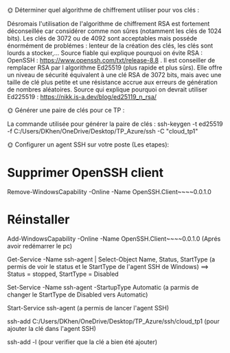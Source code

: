 🌞 Déterminer quel algorithme de chiffrement utiliser pour vos clés :

Désromais l'utilisation de l'algorithme de chiffrement RSA est fortement déconseillée car considérer comme non sûres (notamment les clés de 1024 bits). Les clés de 3072 ou de 4092 sont acceptables mais posséde énormément de problémes : lenteur de la création des clés, les clés sont lourds a stocker,...
Source fiable qui explique pourquoi on évite RSA : OpenSSH : https://www.openssh.com/txt/release-8.8 .
Il est conseiller de remplacer RSA par l algorithme Ed25519 (plus rapide et plus sûrs). Elle offre un niveau de sécurité équivalent à une clé RSA de 3072 bits, mais avec une taille de clé plus petite et une résistance accrue aux erreurs de génération de nombres aléatoires.
Source qui explique pourquoi on devrait utiliser Ed225519 : https://nikk.is-a.dev/blog/ed25119_n_rsa/

🌞 Générer une paire de clés pour ce TP :

La commande utilisée pour générer la paire de clés : ssh-keygen -t ed25519 -f C:/Users/DKhen/OneDrive/Desktop/TP_Azure/ssh -C "cloud_tp1"

🌞 Configurer un agent SSH sur votre poste (Les etapes):

# Supprimer OpenSSH client
Remove-WindowsCapability -Online -Name OpenSSH.Client~~~~0.0.1.0

# Réinstaller
Add-WindowsCapability -Online -Name OpenSSH.Client~~~~0.0.1.0
(Aprés avoir redémarrer le pc)

Get-Service -Name ssh-agent | Select-Object Name, Status, StartType
(a permis de voir le status et le StartType de l'agent SSH de Windows) ==> Status = stopped, StartType = Disabled

Set-Service -Name ssh-agent -StartupType Automatic
(a parmis de changer le StartType de Disabled vers Automatic)

Start-Service ssh-agent
(a permis de lancer l'agent SSH)

ssh-add C:/Users/DKhen/OneDrive/Desktop/TP_Azure/ssh/cloud_tp1
(pour ajouter la clé dans l'agent SSH)

ssh-add -l
(pour verifier que la clé a bien été ajouter)
